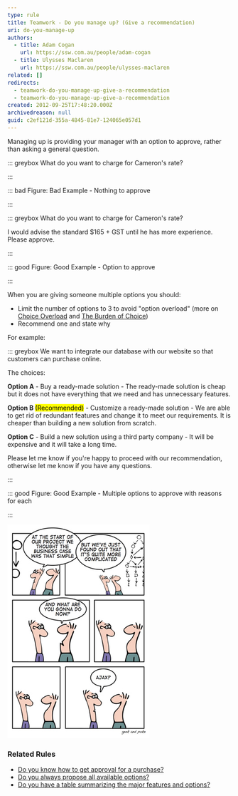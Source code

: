 ```yaml
---
type: rule
title: Teamwork - Do you manage up? (Give a recommendation)
uri: do-you-manage-up
authors:
  - title: Adam Cogan
    url: https://ssw.com.au/people/adam-cogan
  - title: Ulysses Maclaren
    url: https://ssw.com.au/people/ulysses-maclaren
related: []
redirects:
  - teamwork-do-you-manage-up-give-a-recommendation
  - teamwork-do-you-manage-up-give-a-recommendation
created: 2012-09-25T17:48:20.000Z
archivedreason: null
guid: c2ef121d-355a-4845-81e7-124065e057d1
---
```


Managing up is providing your manager with an option to approve, rather than asking a general question.

<!--endintro-->


::: greybox
What do you want to charge for Cameron's rate?

:::


::: bad
Figure: Bad Example - Nothing to approve

:::


::: greybox
What do you want to charge for Cameron's rate?

I would advise the standard $165 + GST until he has more experience.
Please approve.

:::



::: good
Figure: Good Example - Option to approve 

:::

When you are giving someone multiple options you should:

* Limit the number of options to 3 to avoid "option overload" (more on 
         [Choice Overload](https://www.behavioraleconomics.com/resources/mini-encyclopedia-of-be/choice-overload/) and [The Burden of Choice](https://www.psychologytoday.com/au/blog/more-tech-support/201011/the-burden-choice))
* Recommend one and state why


For example:


::: greybox
We want to integrate our database with our website so that customers can purchase online.

The choices:

 **Option A** - Buy a ready-made solution - The ready-made solution is cheap but it does not have everything that we need and has unnecessary features. 

 **Option B** <mark>(Recommended)</mark> -  Customize a ready-made solution - We are able to get rid of redundant features and change it to meet our requirements. It is cheaper than building a new solution from scratch.  
      
 **Option C** - Build a new solution using a third party company - It will be expensive and it will take a long time.

Please let me know if you're happy to proceed with our recommendation, otherwise let me know if you have any questions.

:::


::: good
Figure: Good Example - Multiple options to approve with reasons for each 
      

:::

![Figure: Hard decision - this guy needs to state why he recommends this option](complexity-and-false-hope.jpg)  

### Related Rules  
      


* [Do you know how to get approval for a purchase?](/do-you-know-how-to-get-approval-for-a-purchase)
* [Do you always propose all available options?](/always-propose-all-available-options)
* [Do you have a table summarizing the major features and options?](/have-a-table-summarizing-the-major-features-and-options)

